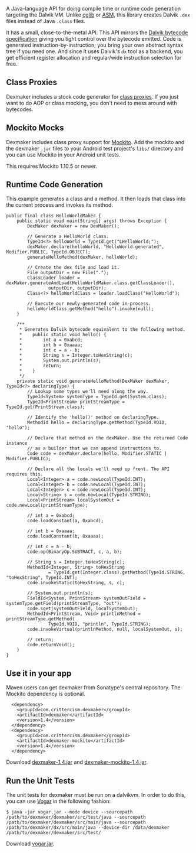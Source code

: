 A Java-language API for doing compile time or runtime code generation targeting the Dalvik VM. Unlike
[cglib](http://cglib.sourceforge.net/) or [ASM](http://asm.ow2.org/), this library creates Dalvik `.dex`
files instead of Java `.class` files.

It has a small, close-to-the-metal API. This API mirrors the
[Dalvik bytecode specification](http://source.android.com/tech/dalvik/dalvik-bytecode.html) giving you tight
control over the bytecode emitted. Code is generated instruction-by-instruction; you bring your own abstract
syntax tree if you need one. And since it uses Dalvik's `dx` tool as a backend, you get efficient register
allocation and regular/wide instruction selection for free.

Class Proxies
-------------

Dexmaker includes a stock code generator for [class proxies](http://dexmaker.googlecode.com/git/javadoc/com/google/dexmaker/stock/ProxyBuilder.html).
If you just want to do AOP or class mocking, you don't need to mess around with bytecodes.

Mockito Mocks
-------------

Dexmaker includes class proxy support for [Mockito](http://code.google.com/p/mockito/). Add the mockito
and the dexmaker `.jar` files to your Android test project's `libs/` directory and you can use Mockito
in your Android unit tests.

This requires Mockito 1.10.5 or newer.

Runtime Code Generation
-----------------------

This example generates a class and a method. It then loads that class into the current process and invokes its method.
```
public final class HelloWorldMaker {
    public static void main(String[] args) throws Exception {
        DexMaker dexMaker = new DexMaker();

        // Generate a HelloWorld class.
        TypeId<?> helloWorld = TypeId.get("LHelloWorld;");
        dexMaker.declare(helloWorld, "HelloWorld.generated", Modifier.PUBLIC, TypeId.OBJECT);
        generateHelloMethod(dexMaker, helloWorld);

        // Create the dex file and load it.
        File outputDir = new File(".");
        ClassLoader loader = dexMaker.generateAndLoad(HelloWorldMaker.class.getClassLoader(),
                outputDir, outputDir);
        Class<?> helloWorldClass = loader.loadClass("HelloWorld");

        // Execute our newly-generated code in-process.
        helloWorldClass.getMethod("hello").invoke(null);
    }

    /**
     * Generates Dalvik bytecode equivalent to the following method.
     *    public static void hello() {
     *        int a = 0xabcd;
     *        int b = 0xaaaa;
     *        int c = a - b;
     *        String s = Integer.toHexString(c);
     *        System.out.println(s);
     *        return;
     *    }
     */
    private static void generateHelloMethod(DexMaker dexMaker, TypeId<?> declaringType) {
        // Lookup some types we'll need along the way.
        TypeId<System> systemType = TypeId.get(System.class);
        TypeId<PrintStream> printStreamType = TypeId.get(PrintStream.class);

        // Identify the 'hello()' method on declaringType.
        MethodId hello = declaringType.getMethod(TypeId.VOID, "hello");

        // Declare that method on the dexMaker. Use the returned Code instance
        // as a builder that we can append instructions to.
        Code code = dexMaker.declare(hello, Modifier.STATIC | Modifier.PUBLIC);

        // Declare all the locals we'll need up front. The API requires this.
        Local<Integer> a = code.newLocal(TypeId.INT);
        Local<Integer> b = code.newLocal(TypeId.INT);
        Local<Integer> c = code.newLocal(TypeId.INT);
        Local<String> s = code.newLocal(TypeId.STRING);
        Local<PrintStream> localSystemOut = code.newLocal(printStreamType);

        // int a = 0xabcd;
        code.loadConstant(a, 0xabcd);

        // int b = 0xaaaa;
        code.loadConstant(b, 0xaaaa);

        // int c = a - b;
        code.op(BinaryOp.SUBTRACT, c, a, b);

        // String s = Integer.toHexString(c);
        MethodId<Integer, String> toHexString
                = TypeId.get(Integer.class).getMethod(TypeId.STRING, "toHexString", TypeId.INT);
        code.invokeStatic(toHexString, s, c);

        // System.out.println(s);
        FieldId<System, PrintStream> systemOutField = systemType.getField(printStreamType, "out");
        code.sget(systemOutField, localSystemOut);
        MethodId<PrintStream, Void> printlnMethod = printStreamType.getMethod(
                TypeId.VOID, "println", TypeId.STRING);
        code.invokeVirtual(printlnMethod, null, localSystemOut, s);

        // return;
        code.returnVoid();
    }
}
```

Use it in your app
------------------

Maven users can get dexmaker from Sonatype's central repository. The Mockito dependency is optional.

```
  <dependency>
    <groupId>com.crittercism.dexmaker</groupId>
    <artifactId>dexmaker</artifactId>
    <version>1.4</version>
  </dependency>
  <dependency>
    <groupId>com.crittercism.dexmaker</groupId>
    <artifactId>dexmaker-mockito</artifactId>
    <version>1.4</version>
  </dependency>
```

Download [dexmaker-1.4.jar](http://search.maven.org/remotecontent?filepath=com/crittercism/dexmaker/dexmaker/1.4/dexmaker-1.4.jar)
and [dexmaker-mockito-1.4.jar](http://search.maven.org/remotecontent?filepath=com/crittercism/dexmaker/dexmaker-mockito/1.4/dexmaker-mockito-1.4.jar).

Run the Unit Tests
------------------

The unit tests for dexmaker must be run on a dalvikvm. In order to do this, you can use [Vogar](https://code.google.com/p/vogar/) in the following fashion:

```
$ java -jar vogar.jar --mode device --sourcepath /path/to/dexmaker/dexmaker/src/test/java --sourcepath /path/to/dexmaker/dexmaker/src/main/java --sourcepath /path/to/dexmaker/dx/src/main/java --device-dir /data/dexmaker /path/to/dexmaker/dexmaker/src/test/
```

Download [vogar.jar](https://vogar.googlecode.com/files/vogar.jar).
